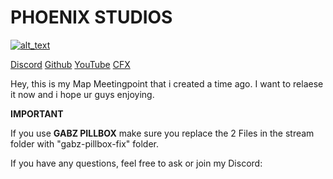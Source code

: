 <h1> PHOENIX STUDIOS </h1>
                                                      
[<img alt="alt_text"  src="https://i.imgur.com/yRsZ96F.png" />](https://discord.gg/CUXK7CWx3P)

[Discord](https://discord.gg/CUXK7CWx3P)
[Github](https://github.com/Ph-o-e-n-ix)
[YouTube](https://www.youtube.com/channel/UCmzq_yBc6m_Hs68l_YKq58A)
[CFX](https://forum.cfx.re/u/phoenixstudios)

Hey, this is my Map Meetingpoint that i created a time ago. 
I want to relaese it now and i hope ur guys enjoying.

**IMPORTANT**

If you use **GABZ PILLBOX** make sure you replace the 2 Files in the stream folder with "gabz-pillbox-fix" folder.

If you have any questions, feel free to ask or join my Discord: 
